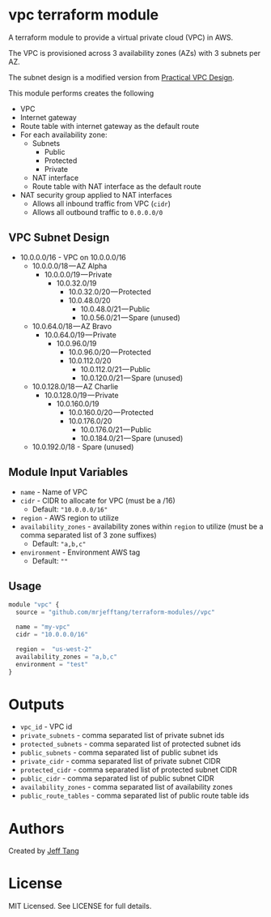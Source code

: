 vpc terraform module
====================

A terraform module to provide a virtual private cloud (VPC) in AWS.

The VPC is provisioned across 3 availability zones (AZs) with 3 subnets per AZ.

The subnet design is a modified version from [Practical VPC Design](https://medium.com/aws-activate-startup-blog/practical-vpc-design-8412e1a18dcc).

This module performs creates the following
- VPC
- Internet gateway
- Route table with internet gateway as the default route
- For each availability zone:
  - Subnets
    - Public
    - Protected
    - Private
  - NAT interface
  - Route table with NAT interface as the default route
- NAT security group applied to NAT interfaces
  - Allows all inbound traffic from VPC (`cidr`)
  - Allows all outbound traffic to `0.0.0.0/0`


VPC Subnet Design
-----------------

- 10.0.0.0/16 - VPC on 10.0.0.0/16
  - 10.0.0.0/18 — AZ Alpha
    - 10.0.0.0/19 — Private
      - 10.0.32.0/19
        - 10.0.32.0/20 — Protected
        - 10.0.48.0/20
          - 10.0.48.0/21 — Public
          - 10.0.56.0/21 — Spare (unused)
  - 10.0.64.0/18 — AZ Bravo
    - 10.0.64.0/19 — Private
      - 10.0.96.0/19
        - 10.0.96.0/20 — Protected
        - 10.0.112.0/20
          - 10.0.112.0/21 — Public
          - 10.0.120.0/21 — Spare (unused)
  - 10.0.128.0/18 — AZ Charlie
    - 10.0.128.0/19 — Private
      - 10.0.160.0/19
        - 10.0.160.0/20 — Protected
        - 10.0.176.0/20
          - 10.0.176.0/21 — Public
          - 10.0.184.0/21 — Spare (unused)
  - 10.0.192.0/18 - Spare (unused)

Module Input Variables
----------------------

- `name` - Name of VPC
- `cidr` - CIDR to allocate for VPC (must be a /16)
  - Default: ```"10.0.0.0/16"```
- `region` - AWS region to utilize
- `availability_zones` - availability zones within `region` to utilize (must be a comma separated list of 3 zone suffixes)
  - Default: ```"a,b,c"```
- `environment` - Environment AWS tag
  - Default: ```""```


Usage
-----

```js
module "vpc" {
  source = "github.com/mrjefftang/terraform-modules//vpc"

  name = "my-vpc"
  cidr = "10.0.0.0/16"

  region =  "us-west-2"
  availability_zones = "a,b,c"
  environment = "test"
}
```

Outputs
=======

 - `vpc_id` - VPC id
 - `private_subnets` - comma separated list of private subnet ids
 - `protected_subnets` - comma separated list of protected subnet ids
 - `public_subnets` - comma separated list of public subnet ids
 - `private_cidr` - comma separated list of private subnet CIDR
 - `protected_cidr` - comma separated list of protected subnet CIDR
 - `public_cidr` - comma separated list of public subnet CIDR
 - `availability_zones` - comma separated list of availability zones
 - `public_route_tables` - comma separated list of public route table ids

Authors
=======

Created by [Jeff Tang](https://github.com/mrjefftang)

License
=======

MIT Licensed. See LICENSE for full details.
